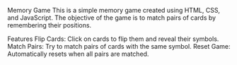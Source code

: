 Memory Game
This is a simple memory game created using HTML, CSS, and JavaScript. The objective of the game is to match pairs of cards by remembering their positions.

Features
Flip Cards: Click on cards to flip them and reveal their symbols.
Match Pairs: Try to match pairs of cards with the same symbol.
Reset Game: Automatically resets when all pairs are matched.

